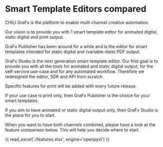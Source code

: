 # Smart Template Editors compared

CHILI GraFx is the platform to enable multi channel creative automation.

Our vision is to provide you with 1 smart template editor for animated digital, static digital and print output.

GraFx Publisher has been around for a while and is the editor for smart templates intended for static digital and (variable-date) PDF output.

GraFx Studio is the next generation smart template editor. Our first goal is to provide you with all the tools for animated and static digital output, for the self-service use-case and for any automated workflow.
Therefore we redesigned the editor, SDK and API from scratch.

Specific features for print will be added with every future release.

If your use case is print only, then GraFx Publisher is the choice for your smart templates.

If you aim to have animated or static digital output only, then GraFx Studio is the place for you to start.

When you want to have both channels combined, please have a look at the feature comparison below. This will help you decide where to start.

{{ read_excel('./features.xlsx', engine='openpyxl') }}